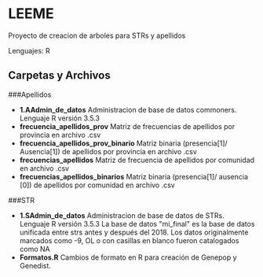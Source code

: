 # LEEME

Proyecto de creacion de arboles para STRs y apellidos

Lenguajes: R

## Carpetas y Archivos 

###Apellidos
- **1.AAdmin_de_datos** Administracion de base de datos commoners. Lenguaje R versión 3.5.3
- **frecuencia_apellidos_prov** Matriz de frecuencias de apellidos por provincia en archivo .csv
- **frecuencia_apellidos_prov_binario** Matriz binaria (presencia[1]/ Ausencia[1]) de apellidos por provincia en archivo .csv
- **frecuencias_apellidos** Matriz de frecuencia de apellidos por comunidad en archivo .csv
- **frecuencias_apellidos_binarios** Matriz binaria (presencia[1]/ ausencia [0]) de apellidos por comunidad en archivo .csv

###STR
- **1.SAdmin_de_datos** Administracion de base de datos de STRs. Lenguaje R versión 3.5.3
La base de datos "mi_final" es la base de datos unificada entre strs antes y después del 2018.
Los datos originalmente marcados como -9, OL o con casillas en blanco fueron catalogados como NA
- **Formatos.R** Cambios de formato en R para creación de Genepop y Genedist.





